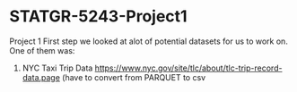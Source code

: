 # STATGR-5243-Project1
Project 1 
First step we looked at alot of potential datasets for us to work on. One of them was:
1. NYC Taxi Trip Data https://www.nyc.gov/site/tlc/about/tlc-trip-record-data.page (have to convert from PARQUET to csv 

